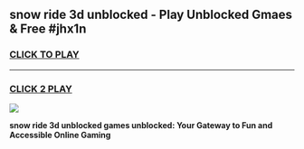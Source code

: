 
## snow ride 3d unblocked - Play Unblocked Gmaes & Free #jhx1n
<h3>
<a href="https://news.freeplayer.one?title=snow_ride_3d_unblocked&ref=24F">CLICK TO PLAY</a></h3>
<hr>

<h3>
<a href="https://news.freeplayer.one?title=snow_ride_3d_unblocked&ref=24F">CLICK 2 PLAY</a>
  
</h3>

<a href="https://news.freeplayer.one?title=snow_ride_3d_unblocked&ref=24F/"><img src="https://clearcache.store/games.png"></a>


**snow ride 3d unblocked games unblocked: Your Gateway to Fun and Accessible Online Gaming**
